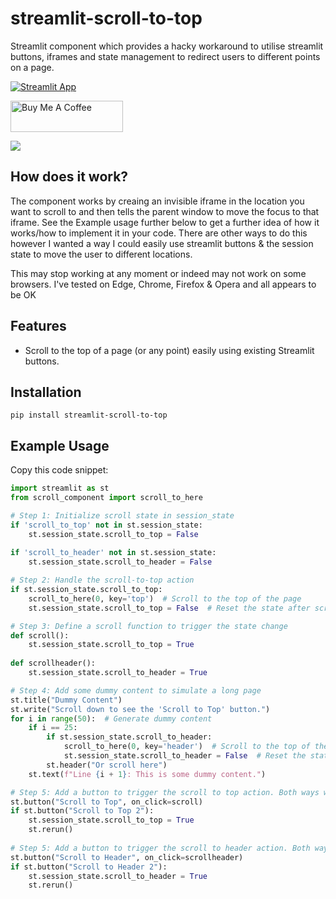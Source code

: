 # streamlit-scroll-to-top
Streamlit component which provides a hacky workaround to utilise streamlit buttons, iframes and state management to redirect users to different points on a page.

[![Streamlit App](https://static.streamlit.io/badges/streamlit_badge_black_white.svg)](https://scroll-to-top-demo.streamlit.app/)

<a href="https://buymeacoffee.com/bowespublishing" target="_blank"><img src="https://cdn.buymeacoffee.com/buttons/v2/default-yellow.png" alt="Buy Me A Coffee" height="50" width="180"></a>

![](./img/demo.gif)

## How does it work?

The component works by creaing an invisible iframe in the location you want to scroll to and then tells the parent window to move the focus to that iframe. See the Example usage further below to get a further idea of how it works/how to implement it in your code. There are other ways to do this however I wanted a way I could easily use streamlit buttons & the session state to move the user to different locations.

This may stop working at any moment or indeed may not work on some browsers. I've tested on Edge, Chrome, Firefox & Opera and all appears to be OK

## Features

- Scroll to the top of a page (or any point) easily using existing Streamlit buttons.

## Installation

```shell script
pip install streamlit-scroll-to-top
```

## Example Usage

Copy this code snippet:

```python
import streamlit as st
from scroll_component import scroll_to_here

# Step 1: Initialize scroll state in session_state
if 'scroll_to_top' not in st.session_state:
    st.session_state.scroll_to_top = False
    
if 'scroll_to_header' not in st.session_state:
    st.session_state.scroll_to_header = False

# Step 2: Handle the scroll-to-top action
if st.session_state.scroll_to_top:
    scroll_to_here(0, key='top')  # Scroll to the top of the page
    st.session_state.scroll_to_top = False  # Reset the state after scrolling

# Step 3: Define a scroll function to trigger the state change
def scroll():
    st.session_state.scroll_to_top = True
    
def scrollheader():
    st.session_state.scroll_to_header = True

# Step 4: Add some dummy content to simulate a long page
st.title("Dummy Content")
st.write("Scroll down to see the 'Scroll to Top' button.")
for i in range(50):  # Generate dummy content
    if i == 25:
        if st.session_state.scroll_to_header:
            scroll_to_here(0, key='header')  # Scroll to the top of the page
            st.session_state.scroll_to_header = False  # Reset the state after scrolling
        st.header("Or scroll here")
    st.text(f"Line {i + 1}: This is some dummy content.")

# Step 5: Add a button to trigger the scroll to top action. Both ways work... personal preference
st.button("Scroll to Top", on_click=scroll)
if st.button("Scroll to Top 2"):
    st.session_state.scroll_to_top = True
    st.rerun()
    
# Step 5: Add a button to trigger the scroll to header action. Both ways work... personal preference    
st.button("Scroll to Header", on_click=scrollheader)
if st.button("Scroll to Header 2"):
    st.session_state.scroll_to_header = True
    st.rerun()
```
